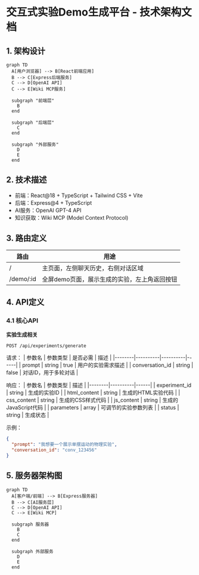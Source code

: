 # 交互式实验Demo生成平台 - 技术架构文档

## 1. 架构设计

```mermaid
graph TD
  A[用户浏览器] --> B[React前端应用]
  B --> C[Express后端服务]
  C --> D[OpenAI API]
  C --> E[Wiki MCP服务]

  subgraph "前端层"
    B
  end

  subgraph "后端层"
    C
  end

  subgraph "外部服务"
    D
    E
  end
```

## 2. 技术描述

- 前端：React@18 + TypeScript + Tailwind CSS + Vite
- 后端：Express@4 + TypeScript
- AI服务：OpenAI GPT-4 API
- 知识获取：Wiki MCP (Model Context Protocol)

## 3. 路由定义

| 路由 | 用途 |
|------|------|
| / | 主页面，左侧聊天历史，右侧对话区域 |
| /demo/:id | 全屏demo页面，展示生成的实验，左上角返回按钮 |

## 4. API定义

### 4.1 核心API

**实验生成相关**
```
POST /api/experiments/generate
```

请求：
| 参数名 | 参数类型 | 是否必需 | 描述 |
|--------|----------|----------|------|
| prompt | string | true | 用户的实验需求描述 |
| conversation_id | string | false | 对话ID，用于多轮对话 |

响应：
| 参数名 | 参数类型 | 描述 |
|--------|----------|------|
| experiment_id | string | 生成的实验ID |
| html_content | string | 生成的HTML实验代码 |
| css_content | string | 生成的CSS样式代码 |
| js_content | string | 生成的JavaScript代码 |
| parameters | array | 可调节的实验参数列表 |
| status | string | 生成状态 |

示例：
```json
{
  "prompt": "我想要一个展示单摆运动的物理实验",
  "conversation_id": "conv_123456"
}
```

## 5. 服务器架构图

```mermaid
graph TD
  A[客户端/前端] --> B[Express服务器]
  B --> C[AI服务层]
  C --> D[OpenAI API]
  C --> E[Wiki MCP]

  subgraph 服务器
    B
    C
  end

  subgraph 外部服务
    D
    E
  end
```